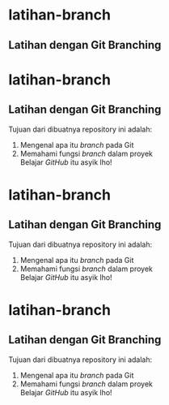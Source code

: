 # latihan-branch
Latihan dengan Git Branching
--

# latihan-branch
Latihan dengan Git Branching
--
Tujuan dari dibuatnya repository ini adalah:<br>
1. Mengenal apa itu *branch* pada Git<br>
2. Memahami fungsi *branch* dalam proyek<br>
Belajar *GitHub* itu asyik lho!

# latihan-branch
Latihan dengan Git Branching
--
Tujuan dari dibuatnya repository ini adalah:<br>
1. Mengenal apa itu *branch* pada Git<br>
2. Memahami fungsi *branch* dalam proyek<br>
Belajar *GitHub* itu asyik lho!

# latihan-branch
Latihan dengan Git Branching
--
Tujuan dari dibuatnya repository ini adalah:<br>
1. Mengenal apa itu *branch* pada Git<br>
2. Memahami fungsi *branch* dalam proyek<br>
Belajar *GitHub* itu asyik lho!
